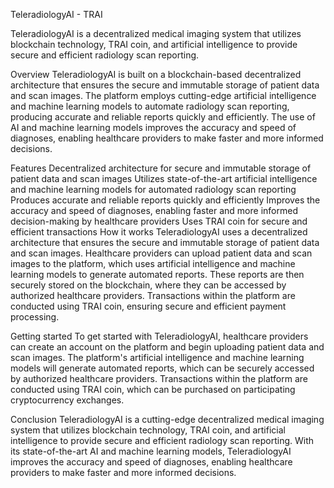 TeleradiologyAI - TRAI

TeleradiologyAI is a decentralized medical imaging system that utilizes blockchain technology, TRAI coin, and artificial intelligence to provide secure and efficient radiology scan reporting.

Overview
TeleradiologyAI is built on a blockchain-based decentralized architecture that ensures the secure and immutable storage of patient data and scan images. The platform employs cutting-edge artificial intelligence and machine learning models to automate radiology scan reporting, producing accurate and reliable reports quickly and efficiently. The use of AI and machine learning models improves the accuracy and speed of diagnoses, enabling healthcare providers to make faster and more informed decisions.

Features
Decentralized architecture for secure and immutable storage of patient data and scan images
Utilizes state-of-the-art artificial intelligence and machine learning models for automated radiology scan reporting
Produces accurate and reliable reports quickly and efficiently
Improves the accuracy and speed of diagnoses, enabling faster and more informed decision-making by healthcare providers
Uses TRAI coin for secure and efficient transactions
How it works
TeleradiologyAI uses a decentralized architecture that ensures the secure and immutable storage of patient data and scan images. Healthcare providers can upload patient data and scan images to the platform, which uses artificial intelligence and machine learning models to generate automated reports. These reports are then securely stored on the blockchain, where they can be accessed by authorized healthcare providers. Transactions within the platform are conducted using TRAI coin, ensuring secure and efficient payment processing.

Getting started
To get started with TeleradiologyAI, healthcare providers can create an account on the platform and begin uploading patient data and scan images. The platform's artificial intelligence and machine learning models will generate automated reports, which can be securely accessed by authorized healthcare providers. Transactions within the platform are conducted using TRAI coin, which can be purchased on participating cryptocurrency exchanges.

Conclusion
TeleradiologyAI is a cutting-edge decentralized medical imaging system that utilizes blockchain technology, TRAI coin, and artificial intelligence to provide secure and efficient radiology scan reporting. With its state-of-the-art AI and machine learning models, TeleradiologyAI improves the accuracy and speed of diagnoses, enabling healthcare providers to make faster and more informed decisions.
